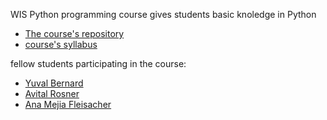 WIS Python programming course gives students basic knoledge in Python

* [The course's repository](https://github.com/szabgab/wis-python-course-2024-04)
* [course's syllabus](javascript:det'https://erez.weizmann.ac.il/apx/r/ws1/',14800,14473;)

fellow students participating in the course:

* [Yuval Bernard](https://yuvalbernard.github.io)
* [Avital Rosner](https://avitalrosner.github.io)
* [Ana Mejia Fleisacher](https://anitamf.github.io)
